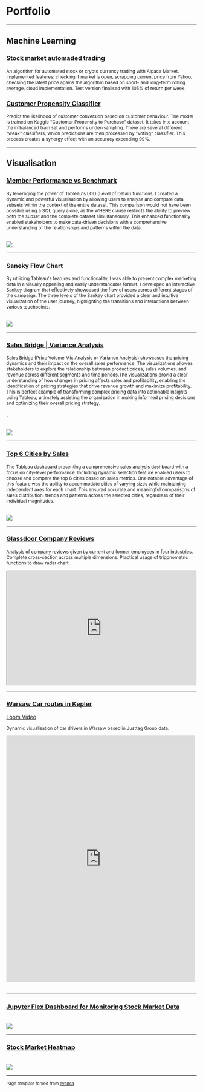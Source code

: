 # Portfolio

---

## Machine Learning

### [Stock market automaded trading](https://github.com/kwro/auto_trading) <br>
<p style="font-size:12px">An algorithm for automated stock or crypto currency trading with Alpaca Market. Implemented features: checking if market is open, scrapping current price from Yahoo, checking the latest price agains the algorithm based on short- and long-term rolling average, cloud implementation. Test version finalised with 105% of return per week.</p>

### [Customer Propensity Classifier](https://github.com/kwro/CustomerPropensity#customer-propensity-classifier) <br>
<p style="font-size:12px">Predict the likelihood of customer conversion based on customer behaviour. The model is trained on Kaggle "Customer Propensity to Purchase" dataset. It takes into account the imbalanced train set and performs under-sampling. There are several different "weak" classifiers, which predictions are then processed by "voting" classifier. This process creates a synergy effect with an accuracy exceeding 99%.</p>

---
## Visualisation

### [Member Performance vs Benchmark](/sample_page)
<p style="font-size:12px">By leveraging the power of Tableau's LOD (Level of Detail) functions, I created a dynamic and powerful visualisation by allowing users to analyse and compare data subsets within the context of the entire dataset. This comparison would not have been possible using a SQL query alone, as the WHERE clause restricts the ability to preview both the subset and the complete dataset simultaneously. This enhanced functionality enabled stakeholders to make data-driven decisions with a comprehensive understanding of the relationships and patterns within the data.</p>
<br><img src="/images/blue_kpis.png?raw=true"/><br>

---

### Saneky Flow Chart
<p style="font-size:12px">By utilizing Tableau's features and functionality, I was able to present complex marketing data in a visually appealing and easily understandable format. I developed an interactive Sankey diagram that effectively showcased the flow of users across different stages of the campaign. The three levels of the Sankey chart provided a clear and intuitive visualization of the user journey, highlighting the transitions and interactions between various touchpoints.</p>
<br><img src="/images/Users_Flow.png?raw=true"/><br>

---

### [Sales Bridge | Variance Analysis](https://public.tableau.com/views/SalesBridgeVarianceAnalysisPriceVolumeMix/SalesBridge?:language=en-US&:display_count=n&:origin=viz_share_link)
<p style="font-size:12px">Sales Bridge (Price Volume Mix Analysis or Variance Analysis) showcases the pricing dynamics and their impact on the overall sales performance. The visualizations allowes stakeholders to explore the relationship between product prices, sales volumes, and revenue across different segments and time periods.The visualizations provid a clear understanding of how changes in pricing affects sales and profitability, enabling the identification of pricing strategies that drive revenue growth and maximize profitability. This is perfect example of transforming complex pricing data into actionable insights using Tableau, ultimately assisting the organization in making informed pricing decisions and optimizing their overall pricing strategy.

.</p>
<br><img src="/images/sales bridge.png?raw=true"/><br>

---

### [Top 6 Cities by Sales](https://public.tableau.com/views/_Top6_automatically_selected_charts/TopicsRateOverTimeperRegion?:language=en-GB&:display_count=n&:origin=viz_share_link)
<p style="font-size:12px">The Tableau dashboard presenting a comprehensive sales analysis dashboard with a focus on city-level performance. Including dynamic selection feature enabled users to choose and compare the top 6 cities based on sales metrics. One notable advantage of this feature was the ability to accommodate cities of varying sizes while maintaining independent axes for each chart. This ensured accurate and meaningful comparisons of sales distribution, trends and patterns across the selected cities, regardless of their individual magnitudes.</p>
<br><img src="/images/top6.png?raw=true"/><br>

---

### [Glassdoor Company Reviews](https://public.tableau.com/app/profile/kasia.wrona/viz/Glassdoor_Company_Review_Dashboard/GlassdoorEmployeeReviews)
<p style="font-size:12px">Analysis of company reviews given by current and former employees in four industries. Complete cross-section across multiple dimensions. Practical usage of trigonometric functions to draw radar chart.</p>
<iframe src="https://public.tableau.com/views/Glassdoor_Company_Review_Dashboard/GlassdoorEmployeeReviews?:showVizHome=no&:embed=true" width="500" height="300"></iframe>

---

### [Warsaw Car routes in Kepler](https://kepler.gl/demo/map?mapUrl=https://dl.dropboxusercontent.com/s/nhcabe0v45xjdv5/keplergl_zx1hog.json)
<a href="https://www.loom.com/share/6f7fa456a1e148fcb797e7ec0054e890">Loom Video</a> <br>
<p style="font-size:12px">Dynamic visualisation of car drivers in Warsaw based in Justtag Group data.</p>
<iframe src="https://kepler.gl/demo/map?mapUrl=https://dl.dropboxusercontent.com/s/nhcabe0v45xjdv5/keplergl_zx1hog.json" style="border:0px #ffffff none;" name="myiFrame" scrolling="no" frameborder="1" marginheight="0px" marginwidth="0px" height="650px" width="500px" allowfullscreen></iframe><br><br>

---


### [Jupyter Flex Dashboard for Monitoring Stock Market Data]()
<br><img src="jupyter_flex.png?raw=true"/><br>


---


### [Stock Market Heatmap]()
<br><img src="heatmap.png?raw=true"/><br>


---

<p style="font-size:11px">Page template forked from <a href="https://github.com/evanca/quick-portfolio">evanca</a></p>
<!-- Remove above link if you don't want to attibute -->
